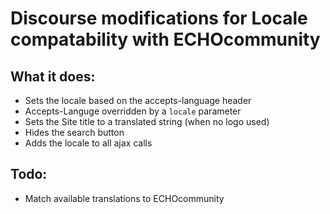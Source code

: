 # Discourse modifications for Locale compatability with ECHOcommunity

## What it does:
  - Sets the locale based on the accepts-language header
  - Accepts-Languge overridden by a `locale` parameter
  - Sets the Site title to a translated string (when no logo used)
  - Hides the search button
  - Adds the locale to all ajax calls

## Todo:
  - Match available translations to ECHOcommunity